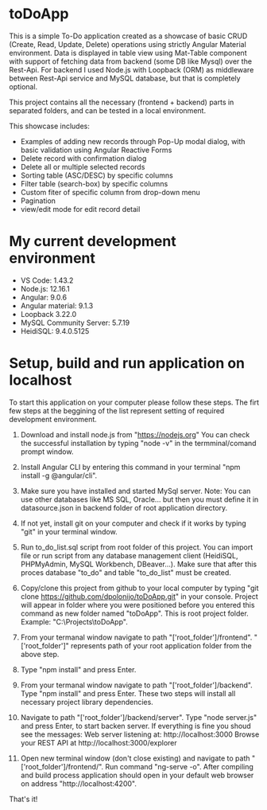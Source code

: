 # toDoApp

This is a simple To-Do application created as a showcase of basic CRUD (Create, Read, Update, Delete) operations using strictly Angular Material environment.
Data is displayed in table view using Mat-Table component with support of fetching data from backend (some DB like Mysql) over the Rest-Api.
For backend I used Node.js with Loopback (ORM) as middleware between Rest-Api service and MySQL database, but that is completely optional.  

This project contains all the necessary (frontend + backend) parts in separated folders, and can be tested in a local environment.

This showcase includes: 
<ul>
	<li>Examples of adding new records through Pop-Up modal dialog, with basic validation using Angular Reactive Forms</li>
	<li>Delete record with confirmation dialog</li>
	<li>Delete all or multiple selected records</li>
	<li>Sorting table (ASC/DESC) by specific columns</li>
	<li>Filter table (search-box) by specific columns</li>
	<li>Custom fiter of specific column from drop-down menu</li>
	<li>Pagination</li>
	<li>view/edit mode for edit record detail</li>
</ul>

# My current development environment

<ul>
    <li>VS Code: 1.43.2</li>
    <li>Node.js: 12.16.1</li>
    <li>Angular: 9.0.6</li>
    <li>Angular material: 9.1.3</li>
    <li>Loopback 3.22.0</li>
    <li>MySQL Community Server: 5.7.19</li>
    <li>HeidiSQL: 9.4.0.5125</li>
</ul>

# Setup, build and run application on localhost

To start this application on your computer please follow these steps.
The firt few steps at the beggining of the list represent setting of required development environment. 

1. Download and install node.js from "https://nodejs.org"
   You can check the successful installation by typing "node -v" in the termminal/comand prompt window.

2. Install Angular CLI by entering this command in your terminal "npm install -g @angular/cli".

3. Make sure you have installed and started MySql server. Note: You can use other databases like MS SQL, Oracle... but then you must define it in datasource.json in backend folder of root application directory.  

4. If not yet, install git on your computer and check if it works by typing "git" in your terminal window.

5. Run to_do_list.sql script from root folder of this project. You can import file or run script from any database management client (HeidiSQL, PHPMyAdmin, MySQL Workbench, DBeaver...). 
   Make sure that after this proces database "to_do" and table "to_do_list" must be created.

6. Copy/clone this project from github to your local computer by typing "git clone https://github.com/dpolonijo/toDoApp.git" in your console.
   Project will appear in folder where you were positioned before you entered this command as new folder named "toDoApp". This is root project folder.
   Example: "C:\Projects\toDoApp\".

7. From your termanal window navigate to path "['root_folder']/frontend". "['root_folder']" represents path of your root application folder from the above step.

8. Type "npm install" and press Enter.

9. From your termanal window navigate to path "['root_folder']/backend". Type "npm install" and press Enter. These two steps will install all necessary project library dependencies.

10. Navigate to path "['root_folder']/backend/server". Type "node server.js" and press Enter, to start backen server. 
    If everything is fine you shoud see the messages:
	Web server listening at: http://localhost:3000
	Browse your REST API at http://localhost:3000/explorer

11. Open new terminal window (don't close existing) and navigate to path "['root_folder']/frontend/". Run command "ng-serve -o". 
	After compiling and build process application should open in your default web browser on address "http://localhost:4200".


That's it!


